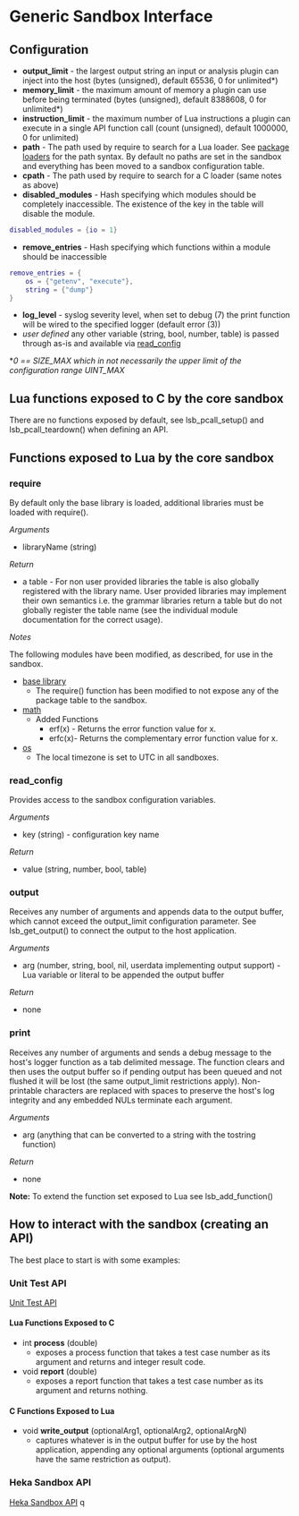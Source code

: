 # Generic Sandbox Interface

## Configuration

* **output_limit** - the largest output string an input or analysis plugin can
  inject into the host (bytes (unsigned), default 65536, 0 for unlimited*)
* **memory_limit** - the maximum amount of memory a plugin can use before being
  terminated (bytes (unsigned), default 8388608, 0 for unlimited*)
* **instruction_limit** - the maximum number of Lua instructions a plugin can
  execute in a single API function call (count (unsigned), default 1000000, 0
  for unlimited)
* **path** - The path used by require to search for a Lua loader. See
  [package loaders](http://www.lua.org/manual/5.1/manual.html#pdf-package.loaders)
  for the path syntax.  By default no paths are set in the sandbox and
  everything has been moved to a sandbox configuration table.
* **cpath** - The path used by require to search for a C loader (same notes as
  above)
* **disabled_modules** - Hash specifying which modules should be completely
  inaccessible.  The existence of the key in the table will disable the module.
```lua
disabled_modules = {io = 1}
```
* **remove_entries** - Hash specifying which functions within a module should be
  inaccessible
```lua
remove_entries = {
    os = {"getenv", "execute"},
    string = {"dump"}
}
```
* **log_level** - syslog severity level, when set to  debug (7) the print
  function will be wired to the specified logger (default error (3))
* *user defined*  any other variable (string, bool, number, table) is passed
  through as-is and available via [read_config](#read_config)

*_0 == SIZE_MAX which in not necessarily the upper limit of the
configuration range UINT_MAX_

## Lua functions exposed to C by the core sandbox

There are no functions exposed by default, see lsb_pcall_setup() and
lsb_pcall_teardown() when defining an API.

## Functions exposed to Lua by the core sandbox

### require

By default only the base library is loaded, additional libraries must be loaded
with require().

*Arguments*

- libraryName (string)

*Return*
- a table - For non user provided libraries the table is also globally
  registered with the library name.  User provided libraries may implement their
  own semantics i.e. the grammar libraries return a table but do not globally
  register the table name (see the individual module documentation for the
  correct usage).

*Notes*

The following modules have been modified, as described, for use in the sandbox.
  - [base library](http://www.lua.org/manual/5.1/manual.html#5.1)
    - The require() function has been modified to not expose any of the package
      table to the sandbox.
  - [math](http://www.lua.org/manual/5.1/manual.html#5.6)
    - Added Functions
        - erf(x) - Returns the error function value for x.
        - erfc(x)- Returns the complementary error function value for x.
  - [os](http://www.lua.org/manual/5.1/manual.html#5.8)
    - The local timezone is set to UTC in all sandboxes.

### read_config

Provides access to the sandbox configuration variables.

*Arguments*
* key (string) - configuration key name

*Return*
* value (string, number, bool, table)

### output
Receives any number of arguments and appends data to the output buffer, which
cannot exceed the output_limit configuration parameter. See lsb_get_output() to
connect the output to the host application.

*Arguments*
- arg (number, string, bool, nil, userdata implementing output support) - Lua
  variable or literal to be appended the output buffer

*Return*
- none

### print
Receives any number of arguments and sends a debug message to the host's logger
function as a tab delimited message. The function clears and then uses the
output buffer so if pending output has been queued and not flushed it will be
lost (the same output_limit restrictions apply).  Non-printable characters
are replaced with spaces to preserve the host's log integrity and any embedded
NULs terminate each argument.

*Arguments*
- arg (anything that can be converted to a string with the tostring function)

*Return*
- none

**Note:** To extend the function set exposed to Lua see lsb_add_function()

## How to interact with the sandbox (creating an API)

The best place to start is with some examples:

### Unit Test API

[Unit Test API](/lua_sandbox/doxygen/test_2sandbox_8h.html)

#### Lua Functions Exposed to C

- int **process** (double)
    - exposes a process function that takes a test case number as its argument
      and returns and integer result code.
- void **report** (double)
    - exposes a report function that takes a test case number as its argument
      and returns nothing.

#### C Functions Exposed to Lua

- void **write_output** (optionalArg1, optionalArg2, optionalArgN)
    - captures whatever is in the output buffer for use by the host application,
      appending any optional arguments (optional arguments have the same
      restriction as output).

### Heka Sandbox API

[Heka Sandbox API](/lua_sandbox/doxygen/heka_2sandbox_8h.html)
q
